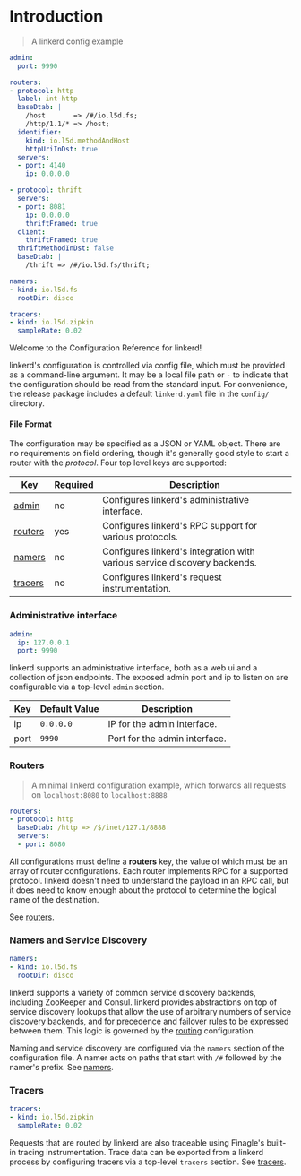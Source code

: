 # Introduction

> A linkerd config example

```yaml
admin:
  port: 9990

routers:
- protocol: http
  label: int-http
  baseDtab: |
    /host       => /#/io.l5d.fs;
    /http/1.1/* => /host;
  identifier:
    kind: io.l5d.methodAndHost
    httpUriInDst: true
  servers:
  - port: 4140
    ip: 0.0.0.0

- protocol: thrift
  servers:
  - port: 8081
    ip: 0.0.0.0
    thriftFramed: true
  client:
    thriftFramed: true
  thriftMethodInDst: false
  baseDtab: |
    /thrift => /#/io.l5d.fs/thrift;

namers:
- kind: io.l5d.fs
  rootDir: disco

tracers:
- kind: io.l5d.zipkin
  sampleRate: 0.02
```

Welcome to the Configuration Reference for linkerd!

linkerd's configuration is controlled via config file, which must be provided
as a command-line argument. It may be a local file path or `-` to
indicate that the configuration should be read from the standard input.
For convenience, the release package includes a default `linkerd.yaml` file in
the `config/` directory.

#### File Format

The configuration may be specified as a JSON or YAML object. There are no requirements on field ordering, though it's generally good style to start a router with the _protocol_. Four top level keys are supported:

Key | Required | Description
--- | -------- | -----------
[admin](#administrative-interface) | no | Configures linkerd's administrative interface.
[routers](#routers) | yes | Configures linkerd's RPC support for various protocols.
[namers](#namers-and-service-discovery) | no | Configures linkerd's integration with various service discovery backends.
[tracers](#tracers) | no | Configures linkerd's request instrumentation.


### Administrative interface

```yaml
admin:
  ip: 127.0.0.1
  port: 9990
```

linkerd supports an administrative interface, both as a web ui and a collection
of json endpoints. The exposed admin port and ip to listen on are configurable
via a top-level `admin` section.

Key | Default Value | Description
--- | ------------- | -----------
ip | `0.0.0.0` | IP for the admin interface.
port | `9990` | Port for the admin interface.

### Routers

> A minimal linkerd configuration example, which forwards all requests on `localhost:8080` to `localhost:8888`

```yaml
routers:
- protocol: http
  baseDtab: /http => /$/inet/127.1/8888
  servers:
  - port: 8080
```

All configurations must define a **routers** key, the value of which
must be an array of router configurations. Each router implements RPC for a supported protocol. linkerd doesn't need to understand the payload in an RPC call, but it does need to know enough about the protocol to determine the logical name of the destination.

See [routers](#routers1).

### Namers and Service Discovery

```yaml
namers:
- kind: io.l5d.fs
  rootDir: disco
```

linkerd supports a variety of common service discovery backends, including
ZooKeeper and Consul. linkerd provides abstractions on top of service discovery
lookups that allow the use of arbitrary numbers of service discovery backends,
and for precedence and failover rules to be expressed between them. This logic
is governed by the [routing](#router-parameters) configuration.

Naming and service discovery are configured via the `namers` section of the
configuration file.  A namer acts on paths that start with `/#` followed by the
namer's prefix. See [namers](#namers).

### Tracers

```yaml
tracers:
- kind: io.l5d.zipkin
  sampleRate: 0.02
```

Requests that are routed by linkerd are also traceable using Finagle's built-in
tracing instrumentation. Trace data can be exported from a linkerd process by
configuring tracers via a top-level `tracers` section. See [tracers](#tracers10).
